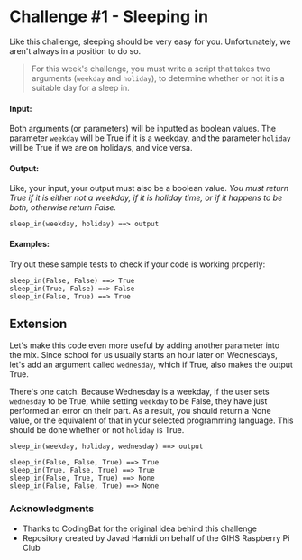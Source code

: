 # Challenge #1 - Sleeping in

Like this challenge, sleeping should be very easy for you. Unfortunately, we aren't always in a position to do so.

> For this week's challenge, you must write a script that takes two arguments (`weekday` and `holiday`), to determine whether or not it is a suitable day for a sleep in.

#### Input:
Both arguments (or parameters) will be inputted as boolean values. The parameter `weekday` will be True if it is a weekday, and the parameter `holiday` will be True if we are on holidays, and vice versa.

#### Output:
Like, your input, your output must also be a boolean value. *You must return True if it is either not a weekday, if it is holiday time, or if it happens to be both, otherwise return False.*

`sleep_in(weekday, holiday) ==> output`

#### Examples:
Try out these sample tests to check if your code is working properly:
```
sleep_in(False, False) ==> True
sleep_in(True, False) ==> False
sleep_in(False, True) ==> True
```

## Extension
Let's make this code even more useful by adding another parameter into the mix. Since school for us usually starts an hour later on Wednesdays, let's add an argument called `wednesday`, which if True, also makes the output True. 

There's one catch. Because Wednesday is a weekday, if the user sets `wednesday` to be True, while setting  `weekday` to be False, they have just performed an error on their part. As a result, you should return a None value, or the equivalent of that in your selected programming language. This should be done whether or not `holiday` is True.

```
sleep_in(weekday, holiday, wednesday) ==> output

sleep_in(False, False, True) ==> True
sleep_in(True, False, True) ==> True
sleep_in(False, True, True) ==> None
sleep_in(False, False, True) ==> None
```

### Acknowledgments
* Thanks to CodingBat for the original idea behind this challenge
* Repository created by Javad Hamidi on behalf of the GIHS Raspberry Pi Club
